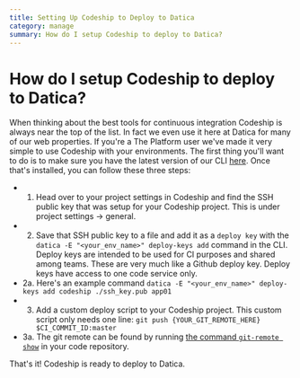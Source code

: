 ```yaml
---
title: Setting Up Codeship to Deploy to Datica
category: manage
summary: How do I setup Codeship to deploy to Datica?
---
```


# How do I setup Codeship to deploy to Datica?

When thinking about the best tools for continuous integration Codeship is always near the top of the list. In fact we even use it here at Datica for many of our web properties. If you're a The Platform user we've made it very simple to use Codeship with your environments. The first thing you'll want to do is to make sure you have the latest version of our CLI [here](https://github.com/daticahealth/cli). Once that's installed, you can follow these three steps:

- 1. Head over to your project settings in Codeship and find the SSH public key that was setup for your Codeship project. This is under project settings -> general.
- 2. Save that SSH public key to a file and add it as a `deploy key` with the `datica -E "<your_env_name>" deploy-keys add` command in the CLI. Deploy keys are intended to be used for CI purposes and shared among teams. These are very much like a Github deploy key. Deploy keys have access to one code service only.
- 2a. Here's an example command `datica -E "<your_env_name>" deploy-keys add codeship ./ssh_key.pub app01`
- 3. Add a custom deploy script to your Codeship project. This custom script only needs one line: `git push {YOUR_GIT_REMOTE_HERE} $CI_COMMIT_ID:master`
- 3a. The git remote can be found by running [the command `git-remote show`](/compliant-cloude/cli-reference#git-remote-show) in your code repository.

That's it! Codeship is ready to deploy to Datica.
